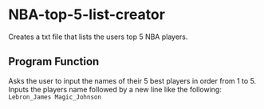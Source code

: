 # NBA-top-5-list-creator
Creates a txt file that lists the users top 5 NBA players.
## Program Function
Asks the user to input the names of their 5 best players in order from 1 to 5. 
Inputs the players name followed by a new line like the following: 
``Lebron_James
Magic_Johnson``
